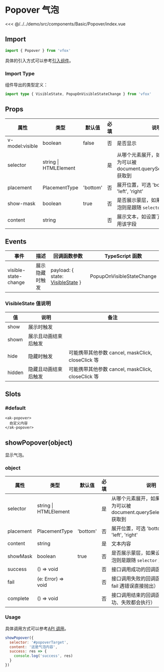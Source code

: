 # Popover 气泡

<CodeDemo name="Popover">

<<< @/../../demo/src/components/Basic/Popover/index.vue

</CodeDemo>

## Import

```js
import { Popover } from 'vfox'
```

具体的引入方式可以参考[引入组件](../guide/import.md)。

### Import Type

组件导出的类型定义：

```ts
import type { VisibleState, PopupOnVisibleStateChange } from 'vfox'
```

## Props

| 属性            | 类型                  | 默认值   | 必填 | 说明                                                                              |
| --------------- | --------------------- | -------- | ---- | --------------------------------------------------------------------------------- |
| v-model:visible | boolean               | false    | 否   | 是否显示                                                                          |
| selector        | string \| HTMLElement |          | 是   | 从哪个元素展开，如果是 string，则为可以被 document.querySelector(selector) 获取到 |
| placement       | PlacementType         | 'bottom' | 否   | 展开位置，可选 'bottom', 'top', 'left', 'right'                                   |
| show-mask       | boolean               | true     | 否   | 是否展示蒙层，如果设置不展示，气泡则是跟随 `selector` 对应的元素                  |
| content         | string                |          | 否   | 展示文本，如设置了 `slot`，则不使用该字段                                         |

## Events

| 事件                 | 描述           | 回调函数参数                                                         | TypeScript 函数           |
| -------------------- | -------------- | -------------------------------------------------------------------- | ------------------------- |
| visible-state-change | 展示隐藏时触发 | payload: { state: [VisibleState](./Popover.md#visiblestate-值说明) } | PopupOnVisibleStateChange |

### VisibleState 值说明

| 值     | 说明                 | 备注                                              |
| ------ | -------------------- | ------------------------------------------------- |
| show   | 展示时触发           |                                                   |
| shown  | 展示且动画结束后触发 |                                                   |
| hide   | 隐藏时触发           | 可能携带其他参数 cancel, maskClick, closeClick 等 |
| hidden | 隐藏且动画结束后触发 | 可能携带其他参数 cancel, maskClick, closeClick 等 |

## Slots

### #default

```vue
<ak-popover>
  自定义内容
</ak-popover>
```

## showPopover(object)

显示气泡。

### object

| 属性      | 类型                  | 默认值   | 必填 | 说明                                                                              |
| --------- | --------------------- | -------- | ---- | --------------------------------------------------------------------------------- |
| selector  | string \| HTMLElement |          | 是   | 从哪个元素展开，如果是 string，则为可以被 document.querySelector(selector) 获取到 |
| placement | PlacementType         | 'bottom' | 否   | 展开位置，可选 'bottom', 'top', 'left', 'right'                                   |
| content   | string                |          | 是   | 文本内容                                                                          |
| showMask  | boolean               | true     | 否   | 是否展示蒙层，如果设置不展示，气泡则是跟随 `selector` 对应的元素                  |
| success   | () => void            |          | 否   | 接口调用成功的回调函数                                                            |
| fail      | (e: Error) => void    |          | 否   | 接口调用失败的回调函数（不传入 fail 遇错误直接抛出）                              |
| complete  | () => void            |          | 否   | 接口调用结束的回调函数（调用成功、失败都会执行）                                  |

### Usage

具体调用方式可以参考[API 调用](../guide/import.md#api-调用)。

```js
showPopover({
  selector: '#popoverTarget',
  content: '这是气泡内容',
  success: res => {
    console.log('success', res)
  }
})
```
